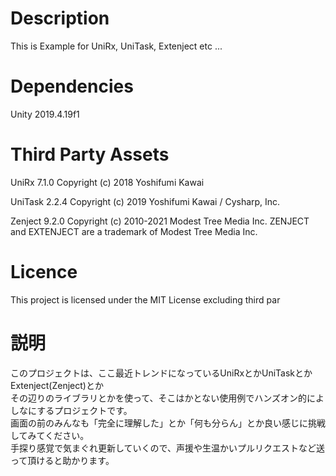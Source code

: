 # Description
This is Example for UniRx, UniTask, Extenject etc ...


# Dependencies
Unity 2019.4.19f1

# Third Party Assets
UniRx 7.1.0
Copyright (c) 2018 Yoshifumi Kawai

UniTask 2.2.4
Copyright (c) 2019 Yoshifumi Kawai / Cysharp, Inc.

Zenject 9.2.0
Copyright (c) 2010-2021 Modest Tree Media Inc. ZENJECT and EXTENJECT are a trademark of Modest Tree Media Inc.

# Licence
This project is licensed under the MIT License excluding third par


# 説明
このプロジェクトは、ここ最近トレンドになっているUniRxとかUniTaskとかExtenject(Zenject)とか  
その辺りのライブラリとかを使って、そこはかとない使用例でハンズオン的によしなにするプロジェクトです。  
画面の前のみんなも「完全に理解した」とか「何も分らん」とか良い感じに挑戦してみてください。  
手探り感覚で気まぐれ更新していくので、声援や生温かいプルリクエストなど送って頂けると助かります。
